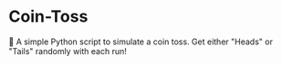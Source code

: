 # Coin-Toss
🎲 A simple Python script to simulate a coin toss. Get either "Heads" or "Tails" randomly with each run!
